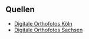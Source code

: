 ## Quellen

- [Digitale Orthofotos Köln](https://www.bezreg-koeln.nrw.de/brk_internet/geobasis/luftbildinformationen/aktuell/digitale_orthophotos/index.html)
- [Digitale Orthofotos Sachsen](https://www.landesvermessung.sachsen.de/luftbild-produkte-4982.html)